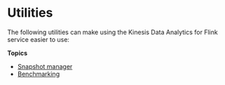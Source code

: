 # Utilities<a name="utilities"></a>

The following utilities can make using the Kinesis Data Analytics for Flink service easier to use:

**Topics**
+ [Snapshot manager](snapshot-manager.md)
+ [Benchmarking](benchmarking.md)
